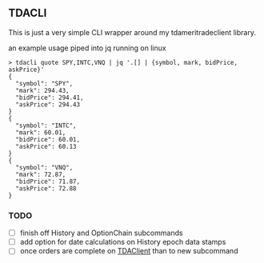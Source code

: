 ## TDACLI

This is just a very simple CLI wrapper around my tdameritradeclient library.

an example usage piped into jq running on linux

```
> tdacli quote SPY,INTC,VNQ | jq '.[] | {symbol, mark, bidPrice, askPrice}'
{
  "symbol": "SPY",
  "mark": 294.43,
  "bidPrice": 294.41,
  "askPrice": 294.43
}
{
  "symbol": "INTC",
  "mark": 60.01,
  "bidPrice": 60.01,
  "askPrice": 60.13
}
{
  "symbol": "VNQ",
  "mark": 72.87,
  "bidPrice": 71.87,
  "askPrice": 72.88
}
```

### TODO

- [ ] finish off History and OptionChain subcommands
- [ ] add option for date calculations on History epoch data stamps
- [ ] once orders are complete on [TDAClient](https://github.com/jbertovic/tdameritradeclient) than to new subcommand